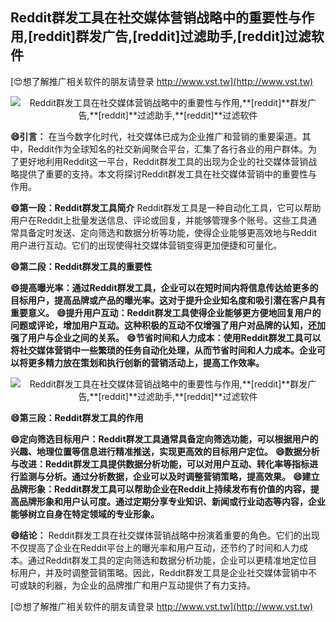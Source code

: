 ## **Reddit群发工具在社交媒体营销战略中的重要性与作用,**[reddit]**群发广告,**[reddit]**过滤助手,**[reddit]**过滤软件**

[😍想了解推广相关软件的朋友请登录 http://www.vst.tw](http://www.vst.tw)

 <center><img src="https://vst.tw/MP4/tuiguang/png/4.png" alt="Reddit群发工具在社交媒体营销战略中的重要性与作用,**[reddit]**群发广告,**[reddit]**过滤助手,**[reddit]**过滤软件"></center>

**😄引言：**
在当今数字化时代，社交媒体已成为企业推广和营销的重要渠道。其中，Reddit作为全球知名的社交新闻聚合平台，汇集了各行各业的用户群体。为了更好地利用Reddit这一平台，Reddit群发工具的出现为企业的社交媒体营销战略提供了重要的支持。本文将探讨Reddit群发工具在社交媒体营销中的重要性与作用。

**😄第一段：Reddit群发工具简介**
Reddit群发工具是一种自动化工具，它可以帮助用户在Reddit上批量发送信息、评论或回复，并能够管理多个账号。这些工具通常具备定时发送、定向筛选和数据分析等功能，使得企业能够更高效地与Reddit用户进行互动。它们的出现使得社交媒体营销变得更加便捷和可量化。

**😄第二段：Reddit群发工具的重要性**

**😄提高曝光率：通过Reddit群发工具，企业可以在短时间内将信息传达给更多的目标用户，提高品牌或产品的曝光率。这对于提升企业知名度和吸引潜在客户具有重要意义。**
**😄提升用户互动：Reddit群发工具使得企业能够更方便地回复用户的问题或评论，增加用户互动。这种积极的互动不仅增强了用户对品牌的认知，还加强了用户与企业之间的关系。**
**😄节省时间和人力成本：使用Reddit群发工具可以将社交媒体营销中一些繁琐的任务自动化处理，从而节省时间和人力成本。企业可以将更多精力放在策划和执行创新的营销活动上，提高工作效率。**

 <center><img src="https://vst.tw/MP4/tuiguang/png/2.png" alt="Reddit群发工具在社交媒体营销战略中的重要性与作用,**[reddit]**群发广告,**[reddit]**过滤助手,**[reddit]**过滤软件"></center>

**😄第三段：Reddit群发工具的作用**

**😄定向筛选目标用户：Reddit群发工具通常具备定向筛选功能，可以根据用户的兴趣、地理位置等信息进行精准推送，实现更高效的目标用户定位。**
**😄数据分析与改进：Reddit群发工具提供数据分析功能，可以对用户互动、转化率等指标进行监测与分析。通过分析数据，企业可以及时调整营销策略，提高效果。**
**😄建立品牌形象：Reddit群发工具可以帮助企业在Reddit上持续发布有价值的内容，提高品牌形象和用户认可度。通过定期分享专业知识、新闻或行业动态等内容，企业能够树立自身在特定领域的专业形象。**

**😄结论：**
Reddit群发工具在社交媒体营销战略中扮演着重要的角色。它们的出现不仅提高了企业在Reddit平台上的曝光率和用户互动，还节约了时间和人力成本。通过Reddit群发工具的定向筛选和数据分析功能，企业可以更精准地定位目标用户，并及时调整营销策略。因此，Reddit群发工具是企业社交媒体营销中不可或缺的利器，为企业的品牌推广和用户互动提供了有力支持。

[😍想了解推广相关软件的朋友请登录 http://www.vst.tw](http://www.vst.tw)



